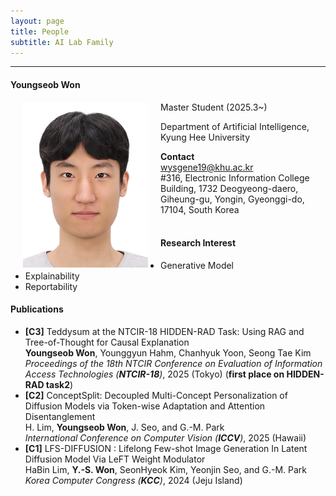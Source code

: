 ```yaml
---
layout: page
title: People 
subtitle: AI Lab Family
---
```


<hr>

#### Youngseob Won
  
<img src="https://raw.githubusercontent.com/ailabkhu/ailabkhu.github.io/master/img/YoungseobWon.jpg" width="200" height="265" align="left" hspace="20" />         
Master Student (2025.3~)       

Department of Artificial Intelligence, Kyung Hee University         
            

**Contact**  
wysgene19@khu.ac.kr                       
#316, Electronic Information College Building, 1732 Deogyeong-daero, Giheung-gu, Yongin, Gyeonggi-do, 17104, South Korea  
<br>

#### Research Interest
* Generative Model
* Explainability
* Reportability 

#### Publications
- **[C3]** Teddysum at the NTCIR-18 HIDDEN-RAD Task: Using RAG and Tree-of-Thought for Causal Explanation                                            
**Youngseob Won**, Younggyun Hahm, Chanhyuk Yoon, Seong Tae Kim                                           
_Proceedings of the 18th NTCIR Conference on Evaluation of Information Access Technologies (**NTCIR-18**)_, 2025 (Tokyo)
(**first place on HIDDEN-RAD task2**)
- **[C2]** ConceptSplit: Decoupled Multi-Concept Personalization of Diffusion Models via Token-wise Adaptation and Attention Disentanglement                                           
H. Lim, **Youngseob Won**, J. Seo, and G.-M. Park                                           
_International Conference on Computer Vision (**ICCV**)_, 2025 (Hawaii)
- **[C1]** LFS-DIFFUSION : Lifelong Few-shot Image Generation In Latent Diffusion Model Via LeFT Weight Modulator                                           
HaBin Lim, **Y.-S. Won**, SeonHyeok Kim, Yeonjin Seo, and G.-M. Park                                           
_Korea Computer Congress (**KCC**)_, 2024 (Jeju Island)
